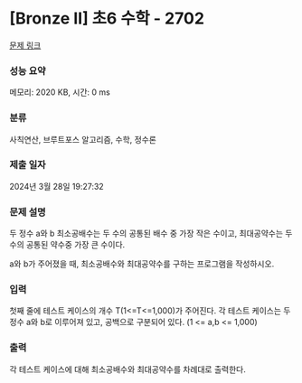 # [Bronze II] 초6 수학 - 2702 

[문제 링크](https://www.acmicpc.net/problem/2702) 

### 성능 요약

메모리: 2020 KB, 시간: 0 ms

### 분류

사칙연산, 브루트포스 알고리즘, 수학, 정수론

### 제출 일자

2024년 3월 28일 19:27:32

### 문제 설명

<p>
	두 정수 a와 b 최소공배수는 두 수의 공통된 배수 중 가장 작은 수이고, 최대공약수는 두 수의 공통된 약수중 가장 큰 수이다.</p>

<p>
	a와 b가 주어졌을 때, 최소공배수와 최대공약수를 구하는 프로그램을 작성하시오.</p>

### 입력 

 <p>
	첫째 줄에 테스트 케이스의 개수 T(1<=T<=1,000)가 주어진다. 각 테스트 케이스는 두 정수 a와 b로 이루어져 있고, 공백으로 구분되어 있다. (1 <= a,b <= 1,000)</p>

### 출력 

 <p>
	각 테스트 케이스에 대해 최소공배수와 최대공약수를 차례대로 출력한다.</p>

